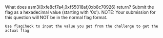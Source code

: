 What does asm3(0xfe8cf7a4,0xf55018af,0xb8c70926) return? Submit the flag as a hexadecimal value (starting with '0x'). NOTE: Your submission for this question will NOT be in the normal flag format. 

`Use flagCheck to input the value you get from the challenge to get the actual flag`
